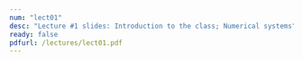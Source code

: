 ```yaml
---
num: "lect01"
desc: "Lecture #1 slides: Introduction to the class; Numerical systems"
ready: false
pdfurl: /lectures/lect01.pdf
---
```



